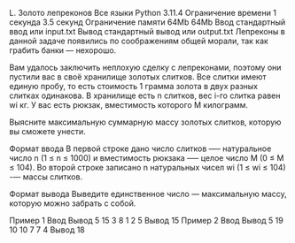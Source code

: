 L. Золото лепреконов
Все языки	Python 3.11.4
Ограничение времени	1 секунда	3.5 секунд
Ограничение памяти	64Mb	64Mb
Ввод	стандартный ввод или input.txt
Вывод	стандартный вывод или output.txt
Лепреконы в данной задаче появились по соображениям общей морали, так как грабить банки — нехорошо.

Вам удалось заключить неплохую сделку с лепреконами, поэтому они пустили вас в своё хранилище золотых слитков. Все слитки имеют единую пробу, то есть стоимость 1 грамма золота в двух разных слитках одинакова. В хранилище есть n слитков, вес i-го слитка равен wi кг. У вас есть рюкзак, вместимость которого M килограмм.

Выясните максимальную суммарную массу золотых слитков, которую вы сможете унести.

Формат ввода
В первой строке дано число слитков —– натуральное число n (1 ≤ n ≤ 1000) и вместимость рюкзака –— целое число M (0 ≤ M ≤ 104). Во второй строке записано n натуральных чисел wi (1 ≤ wi ≤ 104) -— массы слитков.

Формат вывода
Выведите единственное число — максимальную массу, которую можно забрать с собой.

Пример 1
Ввод	Вывод
5 15
3 8 1 2 5
Вывод
15
Пример 2
Ввод	Вывод
5 19
10 10 7 7 4
Вывод
18
